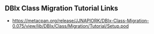 DBIx Class Migration Tutorial Links
-----------------------------------

* https://metacpan.org/release/JJNAPIORK/DBIx-Class-Migration-0.075/view/lib/DBIx/Class/Migration/Tutorial/Setup.pod


